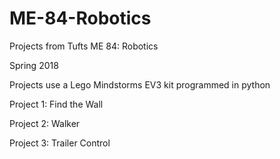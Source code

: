 # ME-84-Robotics
Projects from Tufts ME 84: Robotics

Spring 2018

Projects use a Lego Mindstorms EV3 kit programmed in python

Project 1: Find the Wall

Project 2: Walker

Project 3: Trailer Control
